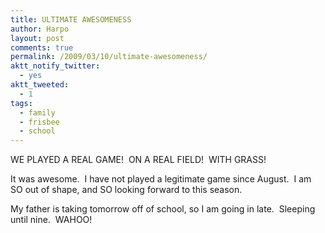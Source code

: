 ```yaml
---
title: ULTIMATE AWESOMENESS
author: Harpo
layout: post
comments: true
permalink: /2009/03/10/ultimate-awesomeness/
aktt_notify_twitter:
  - yes
aktt_tweeted:
  - 1
tags:
  - family
  - frisbee
  - school
---
```

WE PLAYED A REAL GAME!  ON A REAL FIELD!  WITH GRASS!

It was awesome.  I have not played a legitimate game since August.  I am SO out of shape, and SO looking forward to this season.

My father is taking tomorrow off of school, so I am going in late.  Sleeping until nine.  WAHOO!